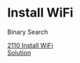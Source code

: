 # Install WiFi
Binary Search

[2110 Install WiFi](https://www.acmicpc.net/problem/2110)  
[Solution](https://hyuni89.tistory.com/3)